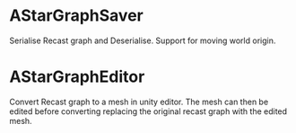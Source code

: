 # AStarGraphSaver
Serialise Recast graph and Deserialise. Support for moving world origin.

# AStarGraphEditor
Convert Recast graph to a mesh in unity editor. The mesh can then be edited before converting replacing the original recast graph with the edited mesh.

